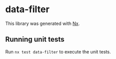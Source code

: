 # data-filter

This library was generated with [Nx](https://nx.dev).

## Running unit tests

Run `nx test data-filter` to execute the unit tests.
